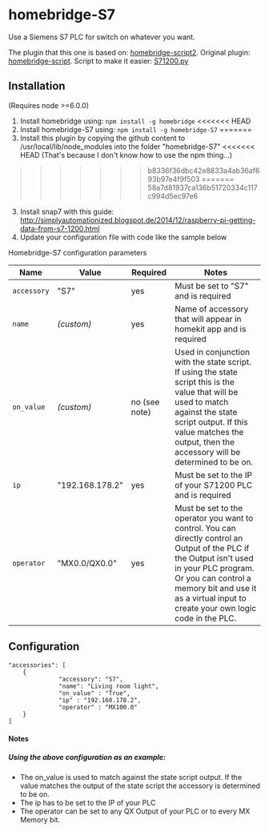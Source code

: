 homebridge-S7
==============

Use a Siemens S7 PLC for switch on whatever you want.

The plugin that this one is based on: [homebridge-script2](https://github.com/pponce/homebridge-script2).
Original plugin: [homebridge-script](https://github.com/xxcombat/homebridge-script).
Script to make it easier: [S71200.py](https://github.com/SimplyAutomationized/raspberrypi/raw/master/S7-1200pi/S71200.py)

## Installation
(Requires node >=6.0.0)

1. Install homebridge using: `npm install -g homebridge`
<<<<<<< HEAD
2. Install homebridge-S7 using: `npm install -g homebridge-S7`
=======
2. Install this plugin by copying the github content to /usr/local/lib/node_modules into the folder "homebridge-S7"
<<<<<<< HEAD
(That's because I don't know how to use the npm thing...)
>>>>>>> b8336f36dbc42e8833a4ab36af693b97e4f9f503
=======
>>>>>>> 58a7d81937ca136b51720334c117c994d5ec97e6
3. Install snap7 with this guide: http://simplyautomationized.blogspot.de/2014/12/raspberry-pi-getting-data-from-s7-1200.html
4. Update your configuration file with code like the sample below

Homebridge-S7 configuration parameters

Name | Value | Required | Notes
----------- | ------- | --------- | --------------
`accessory` | "S7" | yes | Must be set to "S7" and is required
`name` | _(custom)_ | yes | Name of accessory that will appear in homekit app and is required
`on_value` | _(custom)_ | no (see note) | Used in conjunction with the state script. If using the state script this is the value that will be used to match against the state script output. If this value matches the output, then the accessory will be determined to be on.
`ip` | "192.168.178.2" | yes | Must be set to the IP of your S71200 PLC and is required
`operator` | "MX0.0/QX0.0" | yes | Must be set to the operator you want to control. You can directly control an Output of the PLC if the Output isn't used in your PLC program. Or you can control a memory bit and use it as a virtual input to create your own logic code in the PLC.

## Configuration

```
"accessories": [
	{
              "accessory": "S7",
              "name": "Living room light",
              "on_value" : "True",
              "ip" : "192.168.178.2",
              "operator" : "MX100.0"
	}
]
```
#### Notes
##### Using the above configuration as an example:
- The on_value is used to match against the state script output. If the value matches the output of the state script the accessory is determined to be on.
- The ip has to be set to the IP of your PLC
- The operator can be set to any QX Output of your PLC or to every MX Memory bit.
